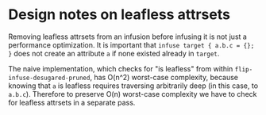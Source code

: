 # Design notes on leafless attrsets

Removing leafless attrsets from an infusion before infusing it is not just a
performance optimization.  It is important that `infuse target { a.b.c = {}; }`
does not create an attribute `a` if none existed already in `target`.

The naive implementation, which checks for "is leafless" from within
`flip-infuse-desugared-pruned`, has O(n^2) worst-case complexity, because
knowing that `a` is leafless requires traversing arbitrarily deep (in this case,
to `a.b.c`).  Therefore to preserve O(n) worst-case complexity we have to check
for leafless attrsets in a separate pass.
